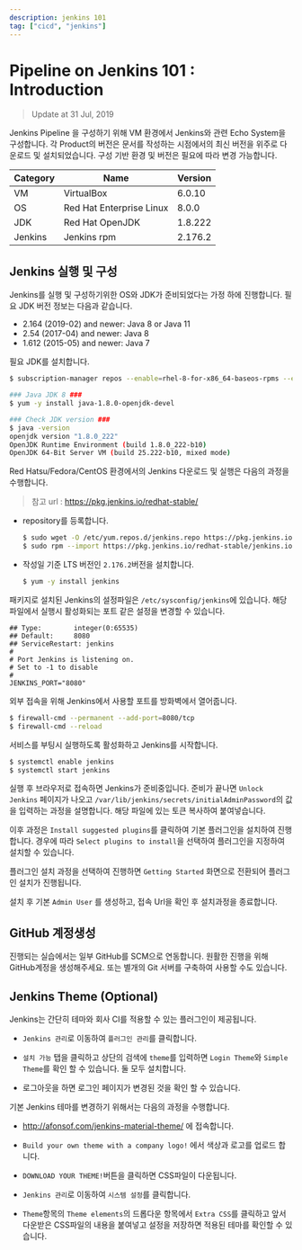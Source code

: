 ```yaml
---
description: jenkins 101
tag: ["cicd", "jenkins"]
---
```


# Pipeline on Jenkins 101 : Introduction

> Update at 31 Jul, 2019

Jenkins Pipeline 을 구성하기 위해 VM 환경에서 Jenkins와 관련 Echo System을 구성합니다. 각 Product의 버전은 문서를 작성하는 시점에서의 최신 버전을 위주로 다운로드 및 설치되었습니다. 구성 기반 환경 및 버전은 필요에 따라 변경 가능합니다.

| Category | Name                     | Version |
| -------- | ------------------------ | ------- |
| VM       | VirtualBox               | 6.0.10  |
| OS       | Red Hat Enterprise Linux | 8.0.0   |
| JDK      | Red Hat OpenJDK          | 1.8.222 |
| Jenkins  | Jenkins rpm              | 2.176.2 |



## Jenkins 실행 및 구성


Jenkins를 실행 및 구성하기위한 OS와 JDK가 준비되었다는 가정 하에 진행합니다. 필요 JDK 버전 정보는 다음과 같습니다.

- 2.164 (2019-02) and newer: Java 8 or Java 11
- 2.54 (2017-04) and newer: Java 8
- 1.612 (2015-05) and newer: Java 7



필요 JDK를 설치합니다.

```bash
$ subscription-manager repos --enable=rhel-8-for-x86_64-baseos-rpms --enable=rhel-8-for-x86_64-appstream-rpms

### Java JDK 8 ###
$ yum -y install java-1.8.0-openjdk-devel

### Check JDK version ###
$ java -version
openjdk version "1.8.0_222"
OpenJDK Runtime Environment (build 1.8.0_222-b10)
OpenJDK 64-Bit Server VM (build 25.222-b10, mixed mode)
```





Red Hatsu/Fedora/CentOS 환경에서의 Jenkins 다운로드 및 실행은 다음의 과정을 수행합니다.

> 참고 url : https://pkg.jenkins.io/redhat-stable/

- repository를 등록합니다.

  ```bash
  $ sudo wget -O /etc/yum.repos.d/jenkins.repo https://pkg.jenkins.io/redhat-stable/jenkins.repo
  $ sudo rpm --import https://pkg.jenkins.io/redhat-stable/jenkins.io.key
  ```

- 작성일 기준 LTS 버전인 `2.176.2`버전을 설치합니다.

  ```bash
  $ yum -y install jenkins
  ```



패키지로 설치된 Jenkins의 설정파일은 `/etc/sysconfig/jenkins`에 있습니다. 해당 파일에서 실행시 활성화되는 포트 같은 설정을 변경할 수 있습니다.

```properties
## Type:        integer(0:65535)
## Default:     8080
## ServiceRestart: jenkins
#
# Port Jenkins is listening on.
# Set to -1 to disable
#
JENKINS_PORT="8080"
```



외부 접속을 위해 Jenkins에서 사용할 포트를 방화벽에서 열어줍니다.

```bash
$ firewall-cmd --permanent --add-port=8080/tcp
$ firewall-cmd --reload
```



서비스를 부팅시 실행하도록 활성화하고 Jenkins를 시작합니다.

```bash
$ systemctl enable jenkins 
$ systemctl start jenkins
```



실행 후 브라우저로 접속하면 Jenkins가 준비중입니다. 준비가 끝나면 `Unlock Jenkins` 페이지가 나오고 `/var/lib/jenkins/secrets/initialAdminPassword`의 값을 입력하는 과정을 설명합니다. 해당 파일에 있는 토큰 복사하여 붙여넣습니다.

이후 과정은 `Install suggested plugins`를 클릭하여 기본 플러그인을 설치하여 진행합니다. 경우에 따라 `Select plugins to install`을 선택하여 플러그인을 지정하여 설치할 수 있습니다.

플러그인 설치 과정을 선택하여 진행하면 `Getting Started` 화면으로 전환되어 플러그인 설치가 진행됩니다.

설치 후 기본 `Admin User` 를 생성하고, 접속 Url을 확인 후 설치과정을 종료합니다.



## GitHub 계정생성

진행되는 실습에서는 일부 GitHub를 SCM으로 연동합니다. 원활한 진행을 위해 GitHub계정을 생성해주세요. 또는 별개의 Git 서버를 구축하여 사용할 수도 있습니다.



## Jenkins Theme (Optional)

Jenkins는 간단히 테마와 회사 CI를 적용할 수 있는 플러그인이 제공됩니다.

- `Jenkins 관리`로 이동하여 `플러그인 관리`를 클릭합니다.

- `설치 가능` 탭을 클릭하고 상단의 검색에 `theme`를 입력하면 `Login Theme`와 `Simple Theme`를 확인 할 수 있습니다. 둘 모두 설치합니다.

- 로그아웃을 하면 로그인 페이지가 변경된 것을 확인 할 수 있습니다.

  

기본 Jenkins 테마를 변경하기 위해서는 다음의 과정을 수행합니다.

- http://afonsof.com/jenkins-material-theme/ 에 접속합니다.
- `Build your own theme with a company logo!` 에서 색상과 로고를 업로드 합니다.
- `DOWNLOAD YOUR THEME!`버튼을 클릭하면 CSS파일이 다운됩니다.

- `Jenkins 관리`로 이동하여 `시스템 설정`를 클릭합니다.
- `Theme`항목의 `Theme elements`의 드롭다운 항목에서 `Extra CSS`를 클릭하고 앞서 다운받은 CSS파일의 내용을 붙여넣고 설정을 저장하면 적용된 테마를 확인할 수 있습니다.
